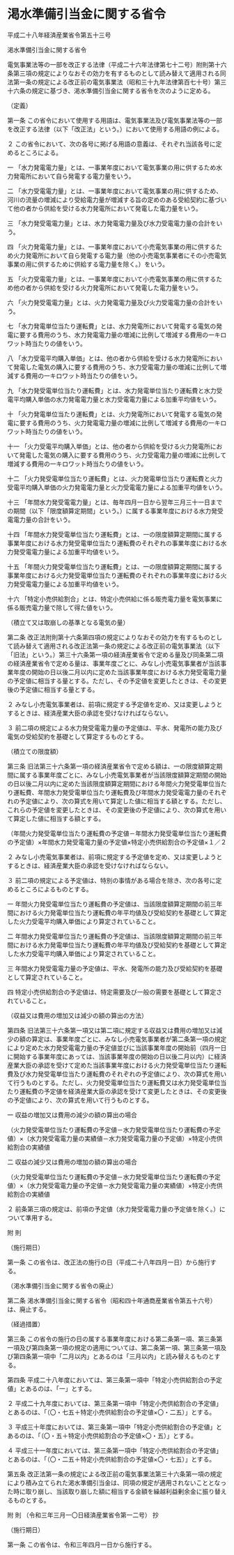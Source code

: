 # 渇水準備引当金に関する省令

平成二十八年経済産業省令第五十三号

渇水準備引当金に関する省令

電気事業法等の一部を改正する法律（平成二十六年法律第七十二号）附則第十六条第三項の規定によりなおその効力を有するものとして読み替えて適用される同法第一条の規定による改正前の電気事業法（昭和三十九年法律第百七十号）第三十六条の規定に基づき、渇水準備引当金に関する省令を次のように定める。

（定義）

第一条 この省令において使用する用語は、電気事業法及び電気事業法等の一部を改正する法律（以下「改正法」という。）において使用する用語の例による。

２ この省令において、次の各号に掲げる用語の意義は、それぞれ当該各号に定めるところによる。

一 「水力発電電力量」とは、一事業年度において電気事業の用に供するため水力発電所において自ら発電する電力量をいう。

二 「水力受電電力量」とは、一事業年度において電気事業の用に供するため、河川の流量の増減により受給電力量が増減する旨の定めのある受給契約に基づいて他の者から供給を受ける水力発電所において発電した電力量をいう。

三 「水力発受電電力量」とは、水力発電電力量及び水力受電電力量の合計をいう。

四 「火力発電電力量」とは、一事業年度において小売電気事業の用に供するため火力発電所において自ら発電する電力量（他の小売電気事業者にその小売電気事業の用に供するために供給する電力量を除く。）をいう。

五 「火力受電電力量」とは、一事業年度において小売電気事業の用に供するため他の者から供給を受ける火力発電所において発電した電力量をいう。

六 「火力発受電電力量」とは、火力発電電力量及び火力受電電力量の合計をいう。

七 「水力発電単位当たり運転費」とは、水力発電所において発電する電気の発電に要する費用のうち、水力発電電力量の増減に比例して増減する費用の一キロワット時当たりの値をいう。

八 「水力受電平均購入単価」とは、他の者から供給を受ける水力発電所において発電した電気の購入に要する費用のうち、水力受電電力量の増減に比例して増減する費用の一キロワット時当たりの値をいう。

九 「水力発受電単位当たり運転費」とは、水力発電単位当たり運転費と水力受電平均購入単価の水力発電電力量と水力受電電力量による加重平均値をいう。

十 「火力発電単位当たり運転費」とは、火力発電所において発電する電気の発電に要する費用のうち、火力発電電力量の増減に比例して増減する費用の一キロワット時当たりの値をいう。

十一 「火力受電平均購入単価」とは、他の者から供給を受ける火力発電所において発電した電気の購入に要する費用のうち、火力受電電力量の増減に比例して増減する費用の一キロワット時当たりの値をいう。

十二 「火力発受電単位当たり運転費」とは、火力発電単位当たり運転費と火力受電平均購入単価の火力発電電力量と火力受電電力量による加重平均値をいう。

十三 「年間水力発受電電力量」とは、毎年四月一日から翌年三月三十一日までの期間（以下「限度額算定期間」という。）に属する事業年度における水力発受電電力量の合計をいう。

十四 「年間水力発受電単位当たり運転費」とは、一の限度額算定期間に属する事業年度における水力発受電単位当たり運転費のそれぞれの事業年度における水力発受電電力量による加重平均値をいう。

十五 「年間火力発受電単位当たり運転費」とは、一の限度額算定期間に属する事業年度における火力発受電単位当たり運転費のそれぞれの事業年度における火力発受電電力量による加重平均値をいう。

十六 「特定小売供給割合」とは、特定小売供給に係る販売電力量を電気事業に係る販売電力量で除して得た値をいう。

（積立て又は取崩しの基準となる電気の量）

第二条 改正法附則第十六条第四項の規定によりなおその効力を有するものとして読み替えて適用される改正法第一条の規定による改正前の電気事業法（以下「旧法」という。）第三十六条第一項の経済産業省令で定める量及び同条第二項の経済産業省令で定める量は、事業年度ごとに、みなし小売電気事業者が当該事業年度の開始の日以後二月以内に定めた当該事業年度における水力発受電電力量の予定値に相当する量とする。ただし、その予定値を変更したときは、その変更後の予定値に相当する量とする。

２ みなし小売電気事業者は、前項に規定する予定値を定め、又は変更しようとするときは、経済産業大臣の承認を受けなければならない。

３ 前二項の規定による水力発受電電力量の予定値は、平水、発電所の能力及び電気の受給契約を基礎として算定するものとする。

（積立ての限度額）

第三条 旧法第三十六条第一項の経済産業省令で定める額は、一の限度額算定期間に属する事業年度ごとに、みなし小売電気事業者が当該限度額算定期間の開始の日以後二月以内に定めた当該限度額算定期間における年間火力発受電単位当たり運転費、年間水力発受電単位当たり運転費及び年間水力発受電電力量のそれぞれの予定値により、次の算式を用いて算定した値に相当する額とする。ただし、これらの予定値を変更したときは、その変更後の予定値により、次の算式を用いて算定した値に相当する額とする。

（年間火力発受電単位当たり運転費の予定値－年間水力発受電単位当たり運転費の予定値）×年間水力発受電電力量の予定値×特定小売供給割合の予定値×１／２

２ みなし小売電気事業者は、前項に規定する予定値を定め、又は変更しようとするときは、経済産業大臣の承認を受けなければならない。

３ 前二項の規定による予定値は、特別の事情がある場合を除き、次の各号に定めるところによるものとする。

一 年間火力発受電単位当たり運転費の予定値は、当該限度額算定期間の前三年間における火力発電単位当たり運転費の年平均値及び受給契約を基礎として算定した火力受電平均購入単価により算定されていること。

二 年間水力発受電単位当たり運転費の予定値は、当該限度額算定期間の前三年間における水力発電単位当たり運転費の年平均値及び受給契約を基礎として算定した水力受電平均購入単価により算定されていること。

三 年間水力発受電電力量の予定値は、平水、発電所の能力及び受給契約を基礎として算定されていること。

四 特定小売供給割合の予定値は、特定需要及び一般の需要を基礎として算定されていること。

（収益又は費用の増加又は減少の額の算出の方法）

第四条 旧法第三十六条第一項又は第二項に規定する収益又は費用の増加又は減少の額の算定は、事業年度ごとに、みなし小売電気事業者が第二条第一項の規定により定めた水力発受電電力量の予定値並びに当該事業年度の開始前（四月一日に開始する事業年度にあっては、当該事業年度の開始の日以後二月以内）に経済産業大臣の承認を受けて定めた当該事業年度における火力発受電単位当たり運転費及び水力発受電単位当たり運転費のそれぞれの予定値により、次の算式を用いて行うものとする。ただし、火力発受電単位当たり運転費又は水力発受電単位当たり運転費の予定値を経済産業大臣の承認を受けて変更したときは、その変更後の予定値により、次の算式を用いて行うものとする。

一 収益の増加又は費用の減少の額の算出の場合

（火力発受電単位当たり運転費の予定値－水力発受電単位当たり運転費の予定値）×（水力発受電電力量の実績値－水力発受電電力量の予定値）×特定小売供給割合の実績値

二 収益の減少又は費用の増加の額の算出の場合

（火力発受電単位当たり運転費の予定値－水力発受電単位当たり運転費の予定値）×（水力発受電電力量の予定値－水力発受電電力量の実績値）×特定小売供給割合の実績値

２ 前条第三項の規定は、前項の予定値（水力発受電電力量の予定値を除く。）について準用する。

附 則

（施行期日）

第一条 この省令は、改正法の施行の日（平成二十八年四月一日）から施行する。

（渇水準備引当金に関する省令の廃止）

第二条 渇水準備引当金に関する省令（昭和四十年通商産業省令第五十六号）は、廃止する。

（経過措置）

第三条 この省令の施行の日の属する事業年度における第二条第一項、第三条第一項及び第四条第一項の規定の適用については、第二条第一項、第三条第一項及び第四条第一項中「二月以内」とあるのは「三月以内」と読み替えるものとする。

第四条 平成二十八年度においては、第三条第一項中「特定小売供給割合の予定値」とあるのは、「一」とする。

２ 平成二十九年度においては、第三条第一項中「特定小売供給割合の予定値」とあるのは、「（〇・七五＋特定小売供給割合の予定値×〇・二五）」とする。

３ 平成三十年度においては、第三条第一項中「特定小売供給割合の予定値」とあるのは、「（〇・五＋特定小売供給割合の予定値×〇・五）」とする。

４ 平成三十一年度においては、第三条第一項中「特定小売供給割合の予定値」とあるのは、「（〇・二五＋特定小売供給割合の予定値×〇・七五）」とする。

第五条 改正法第一条の規定による改正前の電気事業法第三十六条第一項の規定により積み立てられた渇水準備引当金は、同項の規定が適用されないこととなった時に取り崩し、当該取り崩した額に相当する金額を繰越利益剰余金に振り替えるものとする。

附 則 （令和三年三月一〇日経済産業省令第一二号） 抄

（施行期日）

第一条 この省令は、令和三年四月一日から施行する。

